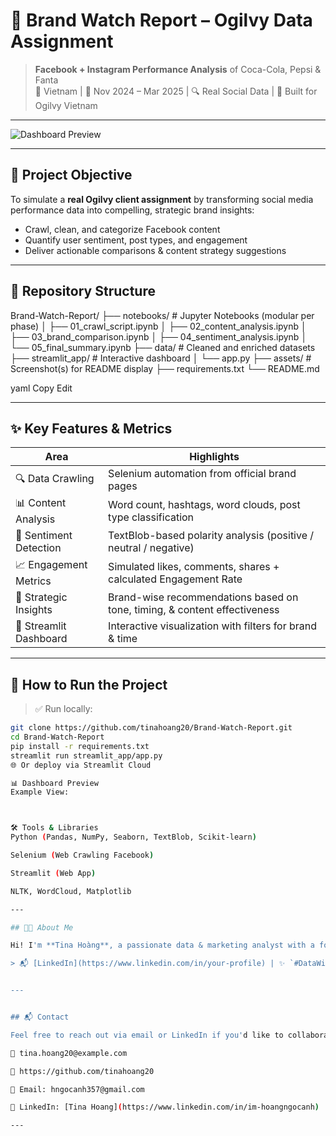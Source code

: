 # 🚀 Brand Watch Report – Ogilvy Data Assignment

> **Facebook + Instagram Performance Analysis** of Coca-Cola, Pepsi & Fanta  
> 📍 Vietnam | 📆 Nov 2024 – Mar 2025 | 🔍 Real Social Data | 💼 Built for Ogilvy Vietnam

---

![Dashboard Preview](https://github.com/tinahoang20/Brand-Watch-Report/blob/main/assets/demo_dashboard.png)

---

## 📌 Project Objective

To simulate a **real Ogilvy client assignment** by transforming social media performance data into compelling, strategic brand insights:

- Crawl, clean, and categorize Facebook content
- Quantify user sentiment, post types, and engagement
- Deliver actionable comparisons & content strategy suggestions

---

## 📁 Repository Structure

Brand-Watch-Report/ ├── notebooks/ # Jupyter Notebooks (modular per phase) │ ├── 01_crawl_script.ipynb │ ├── 02_content_analysis.ipynb │ ├── 03_brand_comparison.ipynb │ ├── 04_sentiment_analysis.ipynb │ └── 05_final_summary.ipynb ├── data/ # Cleaned and enriched datasets ├── streamlit_app/ # Interactive dashboard │ └── app.py ├── assets/ # Screenshot(s) for README display ├── requirements.txt └── README.md

yaml
Copy
Edit

---

## ✨ Key Features & Metrics

| Area                     | Highlights                                                                  |
|--------------------------|-----------------------------------------------------------------------------|
| 🔍 Data Crawling         | Selenium automation from official brand pages                              |
| 📊 Content Analysis      | Word count, hashtags, word clouds, post type classification                 |
| 💬 Sentiment Detection   | TextBlob-based polarity analysis (positive / neutral / negative)            |
| 📈 Engagement Metrics     | Simulated likes, comments, shares + calculated Engagement Rate              |
| 🧠 Strategic Insights     | Brand-wise recommendations based on tone, timing, & content effectiveness  |
| 📱 Streamlit Dashboard    | Interactive visualization with filters for brand & time                    |

---

## 🧪 How to Run the Project

> ✅ Run locally:
```bash
git clone https://github.com/tinahoang20/Brand-Watch-Report.git
cd Brand-Watch-Report
pip install -r requirements.txt
streamlit run streamlit_app/app.py
🌐 Or deploy via Streamlit Cloud

📊 Dashboard Preview
Example View:



🛠 Tools & Libraries
Python (Pandas, NumPy, Seaborn, TextBlob, Scikit-learn)

Selenium (Web Crawling Facebook)

Streamlit (Web App)

NLTK, WordCloud, Matplotlib

---

## 👩‍💻 About Me

Hi! I'm **Tina Hoàng**, a passionate data & marketing analyst with a focus on storytelling, content strategy, and digital insights.

> 📬 [LinkedIn](https://www.linkedin.com/in/your-profile) | ✨ `#DataWithPurpose` | 🧠 Built for Ogilvy


---


## 📬 Contact

Feel free to reach out via email or LinkedIn if you'd like to collaborate or ask anything about the project.

📨 tina.hoang20@example.com

🔗 https://github.com/tinahoang20

📧 Email: hngocanh357@gmail.com

🔗 LinkedIn: [Tina Hoang](https://www.linkedin.com/in/im-hoangngocanh)

---

